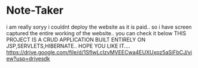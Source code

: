 # Note-Taker

i am really soryy i couldnt deploy the website as it is paid.. so i have screen captured the entire working of the website.. you can check it below
THIS PROJECT IS A CRUD APPLICATION BUILT ENTIRELY ON JSP,SERVLETS,HIBERNATE..
HOPE YOU LIKE IT....
https://drive.google.com/file/d/1SfIwLcIzvMVEECwa4EUXUxpz5aSiFbCJ/view?usp=drivesdk
